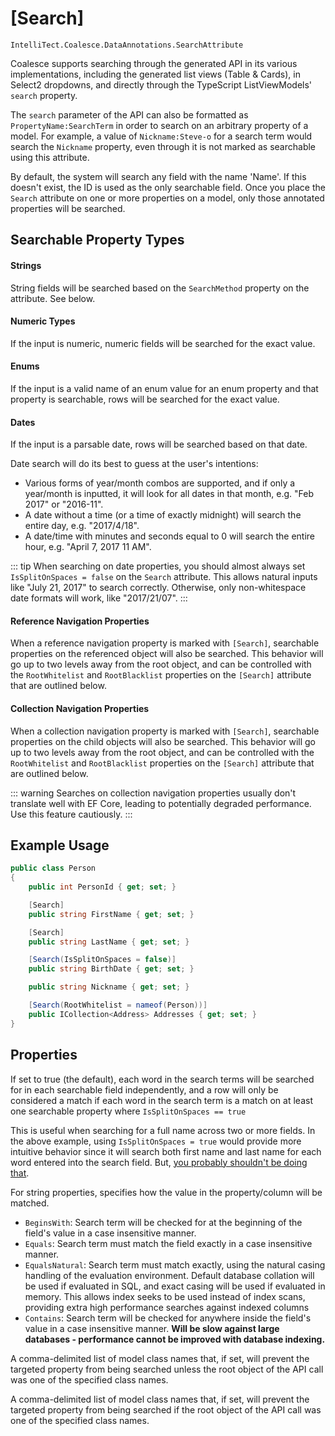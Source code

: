
# [Search]

`IntelliTect.Coalesce.DataAnnotations.SearchAttribute`

Coalesce supports searching through the generated API in its various implementations, including the generated list views (Table & Cards), in Select2 dropdowns, and directly through the TypeScript ListViewModels' `search` property.

The `search` parameter of the API can also be formatted as ``PropertyName:SearchTerm`` in order to search on an arbitrary property of a model. For example, a value of ``Nickname:Steve-o`` for a search term would search the `Nickname` property, even through it is not marked as searchable using this attribute.

By default, the system will search any field with the name 'Name'. If this doesn't exist, the ID is used as the only searchable field. Once you place the `Search` attribute on one or more properties on a model, only those annotated properties will be searched.

## Searchable Property Types

#### Strings
String fields will be searched based on the `SearchMethod` property on the attribute. See below.

#### Numeric Types
If the input is numeric, numeric fields will be searched for the exact value.

#### Enums
If the input is a valid name of an enum value for an enum property and that property is searchable, rows will be searched for the exact value.

#### Dates
If the input is a parsable date, rows will be searched based on that date.

Date search will do its best to guess at the user's intentions:

* Various forms of year/month combos are supported, and if only a year/month is inputted, it will look for all dates in that month, e.g. "Feb 2017" or "2016-11".
* A date without a time (or a time of exactly midnight) will search the entire day, e.g. "2017/4/18". 
* A date/time with minutes and seconds equal to 0 will search the entire hour, e.g. "April 7, 2017 11 AM".

::: tip
When searching on date properties, you should almost always set `IsSplitOnSpaces = false` on the `Search` attribute. This allows natural inputs like "July 21, 2017" to search correctly. Otherwise, only non-whitespace date formats will work, like "2017/21/07".
:::

#### Reference Navigation Properties
When a reference navigation property is marked with `[Search]`, searchable properties on the referenced object will also be searched. This behavior will go up to two levels away from the root object, and can be controlled with the `RootWhitelist` and `RootBlacklist` properties on the `[Search]` attribute that are outlined below.

#### Collection Navigation Properties
When a collection navigation property is marked with `[Search]`, searchable properties on the child objects will also be searched. This behavior will go up to two levels away from the root object, and can be controlled with the `RootWhitelist` and `RootBlacklist` properties on the `[Search]` attribute that are outlined below.

::: warning
Searches on collection navigation properties usually don't translate well with EF Core, leading to potentially degraded performance. Use this feature cautiously.
:::


## Example Usage

``` c#
public class Person
{
    public int PersonId { get; set; }

    [Search]
    public string FirstName { get; set; }

    [Search]
    public string LastName { get; set; }

    [Search(IsSplitOnSpaces = false)]
    public string BirthDate { get; set; }

    public string Nickname { get; set; }

    [Search(RootWhitelist = nameof(Person))]
    public ICollection<Address> Addresses { get; set; }
}
```

## Properties

<Prop def="public bool IsSplitOnSpaces { get; set; } = true;" />

If set to true (the default), each word in the search terms will be searched for in each searchable field independently, and a row will only be considered a match if each word in the search term is a match on at least one searchable property where `IsSplitOnSpaces == true`

This is useful when searching for a full name across two or more fields. In the above example, using `IsSplitOnSpaces = true` would provide more intuitive behavior since it will search both first name and last name for each word entered into the search field. But, [you probably shouldn't be doing that](https://www.kalzumeus.com/2010/06/17/falsehoods-programmers-believe-about-names/).

<Prop def="public SearchMethods SearchMethod { get; set; } = SearchMethods.BeginsWith;" />

For string properties, specifies how the value in the property/column will be matched.

- `BeginsWith`: Search term will be checked for at the beginning of the field's value in a case insensitive manner.
- `Equals`: Search term must match the field exactly in a case insensitive manner.
- `EqualsNatural`: Search term must match exactly, using the natural casing handling of the evaluation environment. Default database collation will be used if evaluated in SQL, and exact casing will be used if evaluated in memory. This allows index seeks to be used instead of index scans, providing extra high performance searches against indexed columns
- `Contains`: Search term will be checked for anywhere inside the field's value in a case insensitive manner. **Will be slow against large databases - performance cannot be improved with database indexing.**


<Prop def="public string RootWhitelist { get; set; } = null;" />

A comma-delimited list of model class names that, if set, will prevent the targeted property from being searched unless the root object of the API call was one of the specified class names.

<Prop def="public string RootBlacklist { get; set; } = null;" />

A comma-delimited list of model class names that, if set, will prevent the targeted property from being searched if the root object of the API call was one of the specified class names.